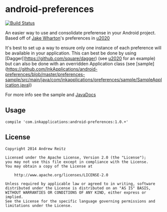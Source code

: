 # android-preferences

[![Build Status](https://travis-ci.org/InkApplications/android-preferences.svg?branch=master)](https://travis-ci.org/InkApplications/android-preferences)

An easier way to use and consolidate preferense in your Android project. Based off of
[Jake Wharton](https://github.com/JakeWharton)'s preferences in
[u2020](https://github.com/JakeWharton/u2020)

It's best to set up a way to ensure only one instance of each preference will be available in your
application. This can best be done by using [Dagger[(https://github.com/square/dagger) (see
[u2020](https://github.com/JakeWharton/u2020/blob/master/src/debug/java/com/jakewharton/u2020/data/DebugDataModule.java)
for an example) but can also be done with an overridden Application class (see [sample]
(https://github.com/InkApplications/android-preferences/blob/master/preferences-sample/src/main/java/com/inkapplications/preferences/sample/SampleApplication.java))

For more info see the sample and [JavaDocs](http://inkapplications.github.io/android-preferences/)


## Usage

`compile 'com.inkapplications:android-preferences:1.0.+'`


## License

    Copyright 2014 Andrew Reitz

    Licensed under the Apache License, Version 2.0 (the "License");
    you may not use this file except in compliance with the License.
    You may obtain a copy of the License at

        http://www.apache.org/licenses/LICENSE-2.0

    Unless required by applicable law or agreed to in writing, software
    distributed under the License is distributed on an "AS IS" BASIS,
    WITHOUT WARRANTIES OR CONDITIONS OF ANY KIND, either express or implied.
    See the License for the specific language governing permissions and
    limitations under the License.
